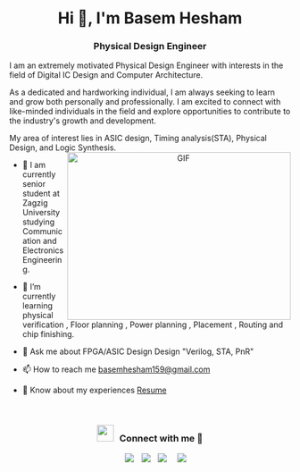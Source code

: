 <h1 align="center">Hi 👋, I'm Basem Hesham</h1>
<h3 align="center">Physical Design Engineer </h3>


<div size='20px'> I am an extremely motivated Physical Design Engineer with interests in the field of Digital IC Design and Computer Architecture.
</div>
<p></p>
<div size='20px'> As a dedicated and hardworking individual, I am always seeking to learn and grow both personally and professionally. I am excited to connect with like-minded individuals in the field and explore opportunities to contribute to the industry's growth and development.
</div>
<p></p>
<div size='20px'> My area of interest lies in ASIC design, Timing analysis(STA), Physical Design, and Logic Synthesis.
</div>

<a target="_blank" align="center">
  <img align="right" top="500" height="300" width="400" alt="GIF" src="https://media.giphy.com/media/SWoSkN6DxTszqIKEqv/giphy.gif">
</a>

- 🔭 I am currently senior student at Zagzig University studying Communication and Electronics Engineering.

- 🌱 I’m currently learning physical verification , Floor planning , Power planning , Placement , Routing and chip finishing.

- 💬  Ask me about FPGA/ASIC Design Design "Verilog, STA, PnR"

- 📫 How to reach me basemhesham159@gmail.com

- 📄 Know about my experiences <a href="https://bit.ly/3NKAfSb">Resume</a>
<br/>
<h3 align="center" > <img src="https://media.giphy.com/media/iY8CRBdQXODJSCERIr/giphy.gif" width="30" height="30" style="margin-right: 10px;">Connect with me 🤝 </h3>

<p></p>
<p align="center">

 <div align="center"  class="icons-social" style="margin-left: 10px;">
        <a style="margin-left: 10px;"  target="_blank" href="http://www.linkedin.com/in/basem-hesham-043471235">
      <img src="https://img.icons8.com/doodle/40/000000/linkedin--v2.png"></a>
        <a style="margin-left: 10px;" target="_blank" href="https://github.com/basemhesham">
          <img src="https://img.icons8.com/doodle/40/000000/github--v1.png"></a>
        <a style="margin-left: 10px;" target="_blank" href="https://www.facebook.com/basemelswedy1">
    <img src="https://img.icons8.com/doodle/40/000000/facebook--v1.png"></a>
    <a style="margin-left: 10px;" target="_blank" href="https://stackoverflow.com/users/12053852/saurabh-chavan?tab=profile">
    <a style="margin-left: 5px;" target="_blank" href="https://bit.ly/3NKAfSb">
          <img src="https://img.icons8.com/plasticine/0.5x/resume.png" ></a>
      </div>

</p>
